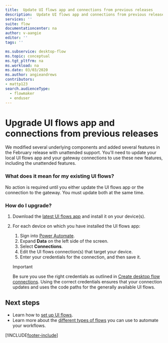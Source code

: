 ```yaml
---
title:  Update UI flows app and connections from previous releases
description:  Update UI flows app and connections from previous releases.
services: ''
suite: flow
documentationcenter: na
author: v-aangie
editor: ''
tags: ''

ms.subservice: desktop-flow
ms.topic: conceptual
ms.tgt_pltfrm: na
ms.workload: na
ms.date: 03/03/2020
ms.author: angieandrews
contributors:
- mattp123
search.audienceType: 
  - flowmaker
  - enduser
---
```


# Upgrade UI flows app and connections from previous releases

We modified several underlying components and added several features in the February release with unattended support. You'll need to update your local UI flows app and your gateway connections to use these new features, including the unattended features.

### What does it mean for my existing UI flows?

No action is required until you either update the UI flows app or the connection to the gateway. You must update both at the same time.

### How do I upgrade?

1.  Download the [latest UI flows app](https://go.microsoft.com/fwlink/?linkid=2102613&clcid=0x409) and install it on your device(s).

1.  For each device on which you have installed the UI flows app:

    1. Sign into [Power Automate](https://powerautomate.microsoft.com).
    1. Expand **Data** on the left side of the screen.
    1. Select **Connections**.
    1. Edit the UI flows connection(s) that target your device.
    1. Enter your credentials for the connection, and then save it.

    >[!IMPORTANT]
    >Be sure you use the right credentials as outlined in [Create desktop flow connections](desktop-flow-connections.md). Using the correct credentials ensures that your connection updates and uses the code paths for the generally available UI flows.

## Next steps

- Learn how to [set up UI flows](setup.md). 
- Learn more about the [different types of flows](..\flow-types.md) you can use to automate your workflows.




[!INCLUDE[footer-include](../includes/footer-banner.md)]
